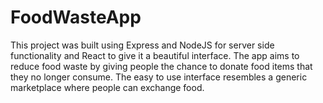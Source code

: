 # FoodWasteApp
This project was built using Express and NodeJS for server side functionality and React to give it a beautiful interface. The app aims to reduce food waste by giving people the chance to donate food items that they no longer consume. The easy to use interface resembles a generic marketplace where people can exchange food.

